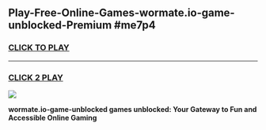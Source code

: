 
## Play-Free-Online-Games-wormate.io-game-unblocked-Premium #me7p4
<h3>
<a href="https://premium.freeplayer.one?title=wormate.io-game-unblocked&ref=8M">CLICK TO PLAY</a></h3>
<hr>

<h3>
<a href="https://premium.freeplayer.one?title=wormate.io-game-unblocked&ref=8M">CLICK 2 PLAY</a>
  
</h3>

<a href="https://premium.freeplayer.one?title=wormate.io-game-unblocked&ref=8M"><img src="https://clearcache.store/games.png"></a>


**wormate.io-game-unblocked games unblocked: Your Gateway to Fun and Accessible Online Gaming**
